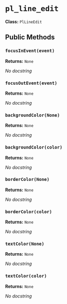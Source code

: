 # `pl_line_edit`

**Class:** `PlLineEdit`

## Public Methods

### `focusInEvent(event)`
**Returns:** `None`

_No docstring_

### `focusOutEvent(event)`
**Returns:** `None`

_No docstring_

### `backgroundColor(None)`
**Returns:** `None`

_No docstring_

### `backgroundColor(color)`
**Returns:** `None`

_No docstring_

### `borderColor(None)`
**Returns:** `None`

_No docstring_

### `borderColor(color)`
**Returns:** `None`

_No docstring_

### `textColor(None)`
**Returns:** `None`

_No docstring_

### `textColor(color)`
**Returns:** `None`

_No docstring_